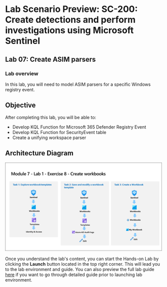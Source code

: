 # Lab Scenario Preview: SC-200: Create detections and perform investigations using Microsoft Sentinel
## Lab 07: Create ASIM parsers
### Lab overview

In this lab, you will  need to model ASIM parsers for a specific Windows registry event.

## Objective
  
After completing this lab, you will be able to:

- Develop KQL Function for Microsoft 365 Defender Registry Event
- Develop KQL Function for SecurityEvent table
- Create a unifying workspace parser

## Architecture Diagram

 ![](media/SC200-Lab_Diagrams_Mod7_L1_Ex8.png)

Once you understand the lab's content, you can start the Hands-on Lab by clicking the **Launch** button located in the top right corner. This will lead you to the lab environment and guide. You can also preview the full lab guide [here](https://experience.cloudlabs.ai/#/labguidepreview/4b9b75e4-2805-4c4f-9b90-408c75761b79) if you want to go through detailed guide prior to launching lab environment.




